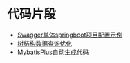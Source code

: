 # 代码片段
* [Swagger单体springboot项目配置示例](/2-code-fragment/swagger-demo)
* [树结构数据查询优化](/2-code-fragment/tree-query)
* [MybatisPlus自动生成代码](/2-code-fragment/auto-create-mybatis-plus-gen)
